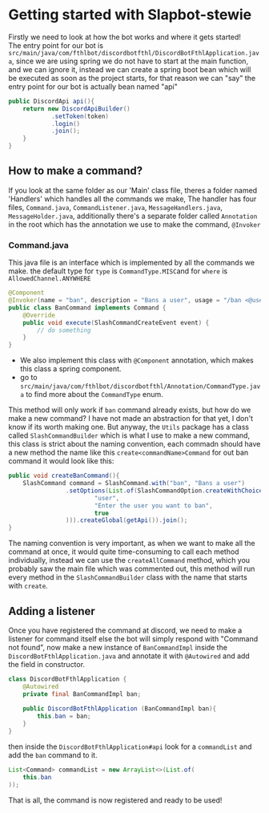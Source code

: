 # Getting started with Slapbot-stewie

Firstly we need to look at how the bot works and where it gets started! <br />
The entry point for our bot is `src/main/java/com/fthlbot/discordbotfthl/DiscordBotFthlApplication.java`, since we are using spring we do not have to start at the main function,
and we can ignore it, instead we can create a spring boot bean which will be executed as soon as the project starts, for that reason we can "say" the entry point for our bot is actually bean named "api" <br />

```java
public DiscordApi api(){
    return new DiscordApiBuilder()
            .setToken(token)
            .login()
            .join();
    }
}
```

## How to make a command?

If you look at the same folder as our 'Main' class file, theres a folder named 'Handlers' which handles all the commands we make,
The handler has four files, `Command.java`, `CommandListener.java`, `MessageHandlers.java`, `MessageHolder.java`, additionally there's a 
separate folder called `Annotation` in the root which has the annotation we use to make the command, `@Invoker` <br />
### Command.java
This java file is an interface which is implemented by all the commands we make. the default type for `type` 
is `CommandType.MISC`and for `where` is `AllowedChannel.ANYWHERE` <br />


```java
@Component
@Invoker(name = "ban", description = "Bans a user", usage = "/ban <@user>", type = CommandType.STAFF, where = AllowedChannel.USER)
public class BanCommand implements Command {
    @Override
    public void execute(SlashCommandCreateEvent event) {
        // do something
    }
}
```
- We also implement this class with `@Component` annotation, which makes this class a spring component.
- go to `src/main/java/com/fthlbot/discordbotfthl/Annotation/CommandType.java` to find more about the `CommandType` enum.

This method will only work if `ban` command already exists, but how do we make a new command?
I have not made an abstraction for that yet, I don't know if its worth making one. But anyway, the `Utils` package has a class called 
`SlashCommandBuilder` which is what I use to make a new command, this class is strict about the naming convention, each commadn should have a 
new method the name like this `create<commandName>Command` for out ban command it would look like this:

```java     
public void createBanCommand(){
    SlashCommand command = SlashCommand.with("ban", "Bans a user")
                .setOptions(List.of(SlashCommandOption.createWithChoices(USER,
                        "user",
                        "Enter the user you want to ban",
                        true
                ))).createGlobal(getApi()).join();
}
```
The naming convention is very important, as when we want to make all the command at once, it would quite time-consuming to call each method individually,
instead we can use the `createAllCommand` method, which you probably saw the main file which was commented out, this method will run every method in the 
`SlashCommandBuilder` class with the name that starts with `create`. <br />

## Adding a listener
Once you have registered the command at discord, we need to make a listener for command itself else the bot will simply respond with "Command not found", 
now make a new instance of `BanCommandImpl` inside the `DiscordBotFthlApplication.java` and annotate it with `@Autowired` and add the field in constructor.

```java
class DiscordBotFthlApplication {
    @Autowired
    private final BanCommandImpl ban;
    
    public DiscordBotFthlApplication (BanCommandImpl ban){
        this.ban = ban;
    }   
}
```
then inside the `DiscordBotFthlApplication#api` look for a `commandList` and add the `ban` command to it.

```java
List<Command> commandList = new ArrayList<>(List.of(
    this.ban
));
```
That is all, the command is now registered and ready to be used!


